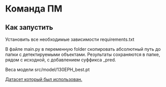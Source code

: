 # Команда ПМ
## Как запустить

Установить все необходимые зависимости requirements.txt

В файле main.py в переменную folder скопировать абсолютный путь до папки с детектируемыми объектами. 
Результаты сохраняются в папке, рядом с исходной, с добавлением суффикса _pred.


Веса модели src/model/130EPH_best.pt

[Датасет который был использован.](https://www.kaggle.com/datasets/romanovka/dataset-disc-insulators)